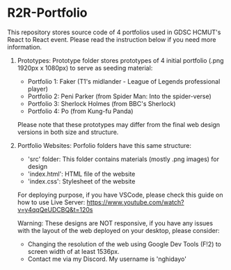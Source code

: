 ﻿# R2R-Portfolio
This repository stores source code of 4 portfolios used in GDSC HCMUT's React to React event. Please read the instruction below if you need more information.

1. Prototypes:
   Prototype folder stores prototypes of 4 initial portfolio (.png 1920px x 1080px) to serve as seeding material:
     - Portfolio 1: Faker (T1's midlander - League of Legends professional player)
     - Portfolio 2: Peni Parker (from Spider Man: Into the spider-verse)
     - Portfolio 3: Sherlock Holmes (from BBC's Sherlock)
     - Portfolio 4: Po (from Kung-fu Panda)
   
   Please note that these prototypes may differ from the final web design versions in both size and structure.
   
2. Portfolio Websites:
   Porfolio folders have this same structure:
   - 'src' folder: This folder contains materials (mostly .png images) for design
   - 'index.html': HTML file of the website
   - 'index.css': Stylesheet of the website

   For deploying purpose, if you have VSCode, please check this guide on how to use Live Server: https://www.youtube.com/watch?v=y4qqQeUDCBQ&t=120s
   
   Warning: These designs are NOT responsive, if you have any issues with the layout of the web deployed on your desktop, please consider:
   - Changing the resolution of the web using Google Dev Tools (F!2) to screen width of at least 1536px.
   - Contact me via my Discord. My username is 'nghidayo'

